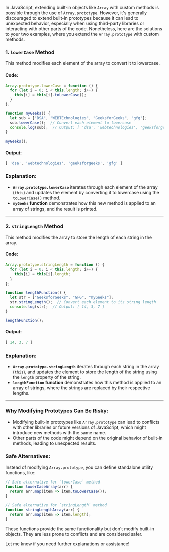 In JavaScript, extending built-in objects like `Array` with custom methods is possible through the use of `Array.prototype`. However, it's generally discouraged to extend built-in prototypes because it can lead to unexpected behavior, especially when using third-party libraries or interacting with other parts of the code. Nonetheless, here are the solutions to your two examples, where you extend the `Array.prototype` with custom methods.

### 1. **`lowerCase` Method**
This method modifies each element of the array to convert it to lowercase.

#### Code:
```javascript
Array.prototype.lowerCase = function () {
  for (let i = 0; i < this.length; i++) {
    this[i] = this[i].toLowerCase();
  }
};

function myGeeks() {
  let sub = ["DSA", "WEBTEchnologies", "GeeksforGeeks", "gfg"];
  sub.lowerCase();  // Convert each element to lowercase
  console.log(sub);  // Output: [ 'dsa', 'webtechnologies', 'geeksforgeeks', 'gfg' ]
}

myGeeks();
```

#### Output:
```javascript
[ 'dsa', 'webtechnologies', 'geeksforgeeks', 'gfg' ]
```

### Explanation:
- **`Array.prototype.lowerCase`** iterates through each element of the array (`this`) and updates the element by converting it to lowercase using the `toLowerCase()` method.
- **`myGeeks` function** demonstrates how this new method is applied to an array of strings, and the result is printed.

---

### 2. **`stringLength` Method**
This method modifies the array to store the length of each string in the array.

#### Code:
```javascript
Array.prototype.stringLength = function () {
  for (let i = 0; i < this.length; i++) {
    this[i] = this[i].length;
  }
};

function lengthFunction() {
  let str = ["GeeksforGeeks", "GFG", "myGeeks"];
  str.stringLength();  // Convert each element to its string length
  console.log(str);  // Output: [ 14, 3, 7 ]
}

lengthFunction();
```

#### Output:
```javascript
[ 14, 3, 7 ]
```

### Explanation:
- **`Array.prototype.stringLength`** iterates through each string in the array (`this`), and updates the element to store the length of the string using the `length` property of the string.
- **`lengthFunction` function** demonstrates how this method is applied to an array of strings, where the strings are replaced by their respective lengths.

---

### Why Modifying Prototypes Can Be Risky:
- Modifying built-in prototypes like `Array.prototype` can lead to conflicts with other libraries or future versions of JavaScript, which might introduce new methods with the same name.
- Other parts of the code might depend on the original behavior of built-in methods, leading to unexpected results.

### Safe Alternatives:
Instead of modifying `Array.prototype`, you can define standalone utility functions, like:

```javascript
// Safe alternative for `lowerCase` method
function lowerCaseArray(arr) {
  return arr.map(item => item.toLowerCase());
}

// Safe alternative for `stringLength` method
function stringLengthArray(arr) {
  return arr.map(item => item.length);
}
```

These functions provide the same functionality but don't modify built-in objects. They are less prone to conflicts and are considered safer.

Let me know if you need further explanations or assistance!